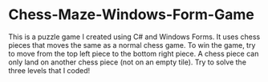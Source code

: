 # Chess-Maze-Windows-Form-Game
This is a puzzle game I created using C# and Windows Forms. It uses chess pieces that moves the same as a normal chess game. To win the game, try to move from the top left piece to the bottom right piece. A chess piece can only land on another chess piece (not on an empty tile). Try to solve the three levels that I coded!
